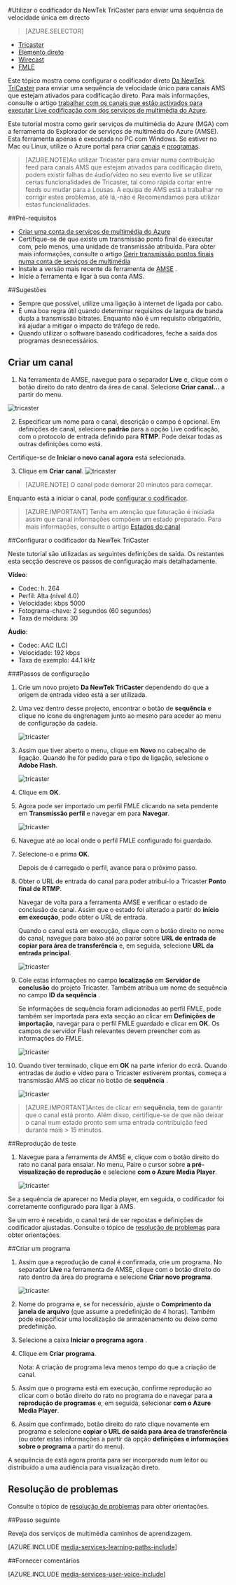 <properties 
    pageTitle="Configurar o codificador da NewTek TriCaster para enviar um fluxo direto de velocidade única | Microsoft Azure" 
    description="Este tópico mostra como configurar o codificador direto Tricaster para enviar uma sequência de velocidade único para canais AMS que estejam ativados para codificação direto." 
    services="media-services" 
    documentationCenter="" 
    authors="cenkdin" 
    manager="erikre" 
    editor=""/>

<tags 
    ms.service="media-services" 
    ms.workload="media" 
    ms.tgt_pltfrm="na" 
    ms.devlang="ne" 
    ms.topic="article" 
    ms.date="10/12/2016" 
    ms.author="juliako;cenkd;anilmur"/>

#<a name="use-the-newtek-tricaster-encoder-to-send-a-single-bitrate-live-stream"></a>Utilizar o codificador da NewTek TriCaster para enviar uma sequência de velocidade única em directo

> [AZURE.SELECTOR]
- [Tricaster](media-services-configure-tricaster-live-encoder.md)
- [Elemento direto](media-services-configure-elemental-live-encoder.md)
- [Wirecast](media-services-configure-wirecast-live-encoder.md)
- [FMLE](media-services-configure-fmle-live-encoder.md)

Este tópico mostra como configurar o codificador direto [Da NewTek TriCaster](http://newtek.com/products/tricaster-40.html) para enviar uma sequência de velocidade único para canais AMS que estejam ativados para codificação direto. Para mais informações, consulte o artigo [trabalhar com os canais que estão activados para executar Live codificação com dos serviços de multimédia do Azure](media-services-manage-live-encoder-enabled-channels.md).

Este tutorial mostra como gerir serviços de multimédia do Azure (MGA) com a ferramenta do Explorador de serviços de multimédia do Azure (AMSE). Esta ferramenta apenas é executada no PC com Windows. Se estiver no Mac ou Linux, utilize o Azure portal para criar [canais](media-services-portal-creating-live-encoder-enabled-channel.md#create-a-channel) e [programas](media-services-portal-creating-live-encoder-enabled-channel.md#create-and-manage-a-program).

>[AZURE.NOTE]Ao utilizar Tricaster para enviar numa contribuição feed para canais AMS que estejam ativados para codificação direto, podem existir falhas de áudio/vídeo no seu evento live se utilizar certas funcionalidades de Tricaster, tal como rápida cortar entre feeds ou mudar para a Lousas. A equipa de AMS está a trabalhar no corrigir estes problemas, até lá,-não é Recomendamos para utilizar estas funcionalidades.


##<a name="prerequisites"></a>Pré-requisitos

- [Criar uma conta de serviços de multimédia do Azure](media-services-portal-create-account.md)
- Certifique-se de que existe um transmissão ponto final de executar com, pelo menos, uma unidade de transmissão atribuída. Para obter mais informações, consulte o artigo [Gerir transmissão pontos finais numa conta de serviços de multimédia](media-services-portal-manage-streaming-endpoints.md)
- Instale a versão mais recente da ferramenta de [AMSE](https://github.com/Azure/Azure-Media-Services-Explorer) .
- Inicie a ferramenta e ligar à sua conta AMS.

##<a name="tips"></a>Sugestões

- Sempre que possível, utilize uma ligação à internet de ligada por cabo.
- É uma boa regra útil quando determinar requisitos de largura de banda dupla a transmissão bitrates. Enquanto não é um requisito obrigatório, irá ajudar a mitigar o impacto de tráfego de rede.
- Quando utilizar o software baseado codificadores, feche a saída dos programas desnecessários.

## <a name="create-a-channel"></a>Criar um canal

1.  Na ferramenta de AMSE, navegue para o separador **Live** e, clique com o botão direito do rato dentro da área de canal. Selecione **Criar canal...** a partir do menu.

![tricaster](./media/media-services-tricaster-live-encoder/media-services-tricaster1.png)

2. Especificar um nome para o canal, descrição o campo é opcional. Em definições de canal, selecione **padrão** para a opção Live codificação, com o protocolo de entrada definido para **RTMP**. Pode deixar todas as outras definições como está.


Certifique-se de **Iniciar o novo canal agora** está selecionada.

3. Clique em **Criar canal**.
![tricaster](./media/media-services-tricaster-live-encoder/media-services-tricaster2.png)

>[AZURE.NOTE] O canal pode demorar 20 minutos para começar.


Enquanto está a iniciar o canal, pode [configurar o codificador](media-services-configure-tricaster-live-encoder.md#configure_tricaster_rtmp).

>[AZURE.IMPORTANT] Tenha em atenção que faturação é iniciada assim que canal informações compõem um estado preparado. Para mais informações, consulte o artigo [Estados do canal](media-services-manage-live-encoder-enabled-channels.md#states).

##<a id=configure_tricaster_rtmp></a>Configurar o codificador da NewTek TriCaster

Neste tutorial são utilizadas as seguintes definições de saída. Os restantes esta secção descreve os passos de configuração mais detalhadamente. 

**Vídeo**:
 
- Codec: h. 264 
- Perfil: Alta (nível 4.0) 
- Velocidade: kbps 5000 
- Fotograma-chave: 2 segundos (60 segundos) 
- Taxa de moldura: 30
 
**Áudio**:

- Codec: AAC (LC) 
- Velocidade: 192 kbps 
- Taxa de exemplo: 44.1 kHz


###<a name="configuration-steps"></a>Passos de configuração

1. Crie um novo projeto **Da NewTek TriCaster** dependendo do que a origem de entrada vídeo está a ser utilizada. 
2. Uma vez dentro desse projecto, encontrar o botão de **sequência** e clique no ícone de engrenagem junto ao mesmo para aceder ao menu de configuração da cadeia.

    ![tricaster](./media/media-services-tricaster-live-encoder/media-services-tricaster3.png)
3. Assim que tiver aberto o menu, clique em **Novo** no cabeçalho de ligação. Quando lhe for pedido para o tipo de ligação, selecione o **Adobe Flash**.

    ![tricaster](./media/media-services-tricaster-live-encoder/media-services-tricaster4.png)

4. Clique em **OK**.

5. Agora pode ser importado um perfil FMLE clicando na seta pendente em **Transmissão perfil** e navegar em para **Navegar**.

    ![tricaster](./media/media-services-tricaster-live-encoder/media-services-tricaster5.png)

6. Navegue até ao local onde o perfil FMLE configurado foi guardado.
7. Selecione-o e prima **OK**.

    Depois de é carregado o perfil, avance para o próximo passo.

6. Obter o URL de entrada do canal para poder atribuí-lo a Tricaster **Ponto final de RTMP**.
    
    Navegar de volta para a ferramenta AMSE e verificar o estado de conclusão de canal. Assim que o estado foi alterado a partir do **início** **em execução**, pode obter o URL de entrada.
      
    Quando o canal está em execução, clique com o botão direito no nome do canal, navegue para baixo até ao pairar sobre **URL de entrada de copiar para área de transferência** e, em seguida, selecione **URL da entrada principal**.  
    
    ![tricaster](./media/media-services-tricaster-live-encoder/media-services-tricaster6.png)

7. Cole estas informações no campo **localização** em **Servidor de conclusão** do projeto Tricaster. Também atribua um nome de sequência no campo **ID da sequência** . 

    Se informações de sequência foram adicionadas ao perfil FMLE, pode também ser importada para esta secção ao clicar em **Definições de importação**, navegar para o perfil FMLE guardado e clicar em **OK**. Os campos de servidor Flash relevantes devem preencher com as informações do FMLE.

    ![tricaster](./media/media-services-tricaster-live-encoder/media-services-tricaster7.png)

9. Quando tiver terminado, clique em **OK** na parte inferior do ecrã. Quando entradas de áudio e vídeo para o Tricaster estiverem prontas, começa a transmissão AMS ao clicar no botão de **sequência** .

    ![tricaster](./media/media-services-tricaster-live-encoder/media-services-tricaster11.png)

>[AZURE.IMPORTANT]Antes de clicar em **sequência**, **tem** de garantir que o canal está pronto. 
>Além disso, certifique-se de que não deixar o canal num estado pronto sem uma entrada contribuição feed durante mais > 15 minutos. 

##<a name="test-playback"></a>Reprodução de teste
  
1. Navegue para a ferramenta de AMSE e, clique com o botão direito do rato no canal para ensaiar. No menu, Paire o cursor sobre **a pré-visualização de reprodução** e selecione **com o Azure Media Player**.  

    ![tricaster](./media/media-services-tricaster-live-encoder/media-services-tricaster8.png)

Se a sequência de aparecer no Media player, em seguida, o codificador foi corretamente configurado para ligar à AMS. 

Se um erro é recebido, o canal terá de ser repostas e definições de codificador ajustadas. Consulte o tópico de [resolução de problemas](media-services-troubleshooting-live-streaming.md) para obter orientações.  

##<a name="create-a-program"></a>Criar um programa

1. Assim que a reprodução de canal é confirmada, crie um programa. No separador **Live** na ferramenta de AMSE, clique com o botão direito do rato dentro da área do programa e selecione **Criar novo programa**.  

    ![tricaster](./media/media-services-tricaster-live-encoder/media-services-tricaster9.png)

2. Nome do programa e, se for necessário, ajuste o **Comprimento da janela de arquivo** (que assume a predefinição de 4 horas). Também pode especificar uma localização de armazenamento ou deixe como predefinição.  
3. Selecione a caixa **Iniciar o programa agora** .
4. Clique em **Criar programa**.  
  
    Nota: A criação de programa leva menos tempo do que a criação de canal.    
 
5. Assim que o programa está em execução, confirme reprodução ao clicar com o botão direito do rato no programa do e navegar para **a reprodução de programas** e, em seguida, selecionar **com o Azure Media Player**.  
6. Assim que confirmado, botão direito do rato clique novamente em programa e selecione **copiar o URL de saída para área de transferência** (ou obter estas informações a partir da opção **definições e informações sobre o programa** a partir do menu). 

A sequência de está agora pronta para ser incorporado num leitor ou distribuído a uma audiência para visualização direto.  


## <a name="troubleshooting"></a>Resolução de problemas

Consulte o tópico de [resolução de problemas](media-services-troubleshooting-live-streaming.md) para obter orientações. 


##<a name="next-step"></a>Passo seguinte

Reveja dos serviços de multimédia caminhos de aprendizagem.

[AZURE.INCLUDE [media-services-learning-paths-include](../../includes/media-services-learning-paths-include.md)]

##<a name="provide-feedback"></a>Fornecer comentários

[AZURE.INCLUDE [media-services-user-voice-include](../../includes/media-services-user-voice-include.md)]
